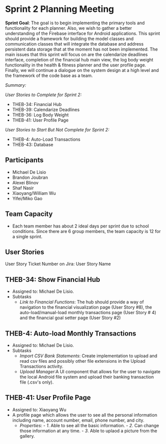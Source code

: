 # Sprint 2 Planning Meeting

**Sprint Goal**: The goal is to begin implementing the primary tools and functionality for each planner. Also, we wish to gather a better understanding of the Firebase interface for Android applications.
This sprint should provide a framework for building the model classes and communication classes that will integrate the database and address persistent data storage that at the moment has not been implemented.
The main issues that this sprint will focus on are the calendarize deadlines interface, completion of the financial hub main view, the log body weight functionality in the health & fitness planner and the user profile page. Finally, we will continue a dialogue on the system design at a high level and the framework of the code base as a team.

*Summary:*

*User Stories to Complete for Sprint 2:*
- THEB-34: Financial Hub
- THEB-39: Calendarize Deadlines
- THEB-36: Log Body Weight
- THEB-41: User Profile Page

*User Stories to Start But Not Complete for Sprint 2:*
- THEB-4: Auto-Load Transactions
- THEB-43: Database

## Participants
- Michael De Lisio
- Brandon Joubran
- Alexei Blinov
- Shaf Nasir
- Xiaoyang/William Wu
- Yifei/Miko Gao

## Team Capacity
- Each team member has about 2 ideal days per sprint due to school conditions. Since there are 6 group members, the team capacity is 12 for a single sprint.


## User Stories

User Story Ticket Number on Jira: User Story Name

## THEB-34: Show Financial Hub
- Assigned to: Michael De Lisio.
- Subtasks
    - *Link to Financial Functions*: The hub should provide a way of navigation to the financial visualization page (User Story #8), the auto-load/manual-load monthly transactions page (User Story # 4) and the financial goal setter page (User Story #2)

## THEB-4: Auto-load Monthly Transactions
- Assigned to: Michael De Lisio.
- Subtasks
    - *Import CSV Bank Statements*: Create implementation to upload and read csv files and possibly other file extensions in the Upload Transactions activity.
    - *Upload Manager*:A UI component that allows for the user to navigate the local Android file system and upload their banking transaction file (.csv's only).

## THEB-41: User Profile Page
- Assigned to: Xiaoyang Wu
- A profile page which allows the user to see all the personal information including name, account number, email, phone number, and city.
    - *Properties*:
              - *1*. Able to see all the basic information.
              - *2*. Can change those information at any time.
              - *3*. Able to uplaod a picture from the gallery.

